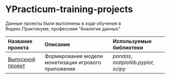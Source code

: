 # YPracticum-training-projects

Данные проекты были выполнены в ходе обучения в Яндекс.Практикуме, профессиия "Аналитик данных"

| Название проекта | Описание | Используемые библиотеки | 
| :---------------------- | :---------------------- | :---------------------- |
| [Выпускной проект](FinalProject) | Формирование модели монетизации игрового приложения | *pandas*, *matplotlib.pyplot*, *scipy* |
